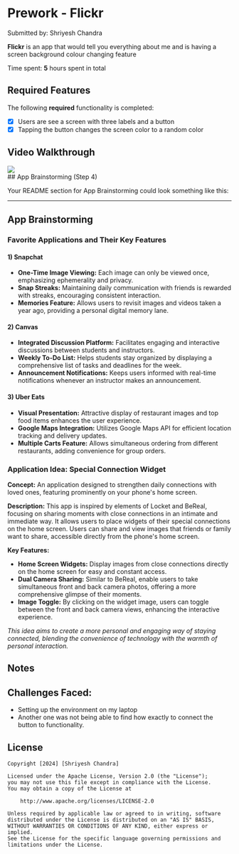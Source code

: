 # Prework - Flickr 

Submitted by: Shriyesh Chandra

**Flickr** is an app that would tell you everything about me and is having a screen background colour changing feature 

Time spent: **5** hours spent in total

## Required Features

The following **required** functionality is completed:

- [x] Users are see a screen with three labels and a button
- [x] Tapping the button changes the screen color to a random color
 
## Video Walkthrough

<div>
    <a href="https://www.loom.com/share/a8fdcd7cf6da47b3a33c57ee795cc932">
    </a>
    <a href="https://www.loom.com/share/a8fdcd7cf6da47b3a33c57ee795cc932">
      <img style="max-width:300px;" src="https://cdn.loom.com/sessions/thumbnails/a8fdcd7cf6da47b3a33c57ee795cc932-with-play.gif">
    </a>
  </div>
## App Brainstorming (Step 4)

Your README section for App Brainstorming could look something like this:

---

## App Brainstorming

### Favorite Applications and Their Key Features

#### 1) Snapchat
- **One-Time Image Viewing:** Each image can only be viewed once, emphasizing ephemerality and privacy.
- **Snap Streaks:** Maintaining daily communication with friends is rewarded with streaks, encouraging consistent interaction.
- **Memories Feature:** Allows users to revisit images and videos taken a year ago, providing a personal digital memory lane.

#### 2) Canvas
- **Integrated Discussion Platform:** Facilitates engaging and interactive discussions between students and instructors.
- **Weekly To-Do List:** Helps students stay organized by displaying a comprehensive list of tasks and deadlines for the week.
- **Announcement Notifications:** Keeps users informed with real-time notifications whenever an instructor makes an announcement.

#### 3) Uber Eats
- **Visual Presentation:** Attractive display of restaurant images and top food items enhances the user experience.
- **Google Maps Integration:** Utilizes Google Maps API for efficient location tracking and delivery updates.
- **Multiple Carts Feature:** Allows simultaneous ordering from different restaurants, adding convenience for group orders.

### Application Idea: Special Connection Widget

**Concept:** An application designed to strengthen daily connections with loved ones, featuring prominently on your phone's home screen.

**Description:** This app is inspired by elements of Locket and BeReal, focusing on sharing moments with close connections in an intimate and immediate way. It allows users to place widgets of their special connections on the home screen. Users can share and view images that friends or family want to share, accessible directly from the phone's home screen. 

**Key Features:**
- **Home Screen Widgets:** Display images from close connections directly on the home screen for easy and constant access.
- **Dual Camera Sharing:** Similar to BeReal, enable users to take simultaneous front and back camera photos, offering a more comprehensive glimpse of their moments.
- **Image Toggle:** By clicking on the widget image, users can toggle between the front and back camera views, enhancing the interactive experience.

_This idea aims to create a more personal and engaging way of staying connected, blending the convenience of technology with the warmth of personal interaction._

## Notes

## Challenges Faced:
- Setting up the environment on my laptop
- Another one was not being able to find how exactly to connect the button to functionality.

## License

    Copyright [2024] [Shriyesh Chandra]

    Licensed under the Apache License, Version 2.0 (the "License");
    you may not use this file except in compliance with the License.
    You may obtain a copy of the License at

        http://www.apache.org/licenses/LICENSE-2.0

    Unless required by applicable law or agreed to in writing, software
    distributed under the License is distributed on an "AS IS" BASIS,
    WITHOUT WARRANTIES OR CONDITIONS OF ANY KIND, either express or implied.
    See the License for the specific language governing permissions and
    limitations under the License.
